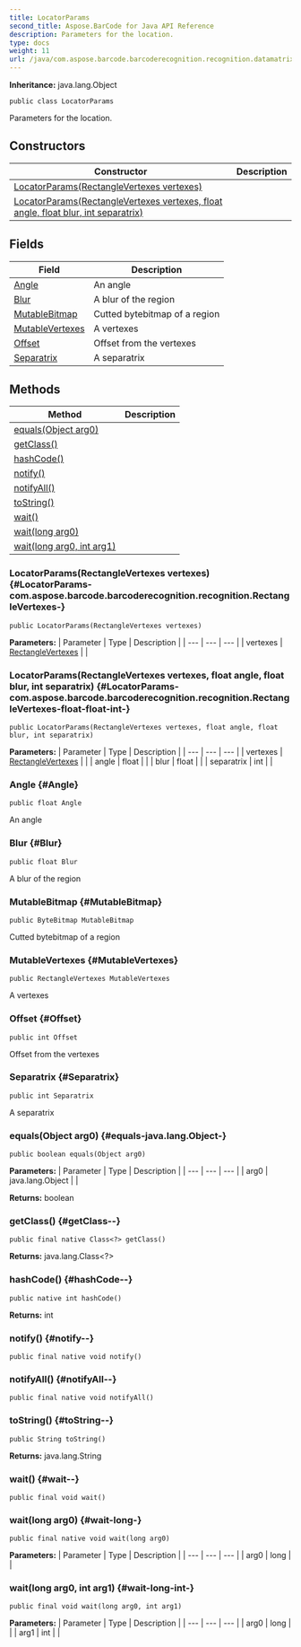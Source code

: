 ```yaml
---
title: LocatorParams
second_title: Aspose.BarCode for Java API Reference
description: Parameters for the location.
type: docs
weight: 11
url: /java/com.aspose.barcode.barcoderecognition.recognition.datamatrix.oldalgorithm.cells.params/locatorparams/
---
```

**Inheritance:**
java.lang.Object
```
public class LocatorParams
```

Parameters for the location.
## Constructors

| Constructor | Description |
| --- | --- |
| [LocatorParams(RectangleVertexes vertexes)](#LocatorParams-com.aspose.barcode.barcoderecognition.recognition.RectangleVertexes-) |  |
| [LocatorParams(RectangleVertexes vertexes, float angle, float blur, int separatrix)](#LocatorParams-com.aspose.barcode.barcoderecognition.recognition.RectangleVertexes-float-float-int-) |  |
## Fields

| Field | Description |
| --- | --- |
| [Angle](#Angle) | An angle |
| [Blur](#Blur) | A blur of the region |
| [MutableBitmap](#MutableBitmap) | Cutted bytebitmap of a region |
| [MutableVertexes](#MutableVertexes) | A vertexes |
| [Offset](#Offset) | Offset from the vertexes |
| [Separatrix](#Separatrix) | A separatrix |
## Methods

| Method | Description |
| --- | --- |
| [equals(Object arg0)](#equals-java.lang.Object-) |  |
| [getClass()](#getClass--) |  |
| [hashCode()](#hashCode--) |  |
| [notify()](#notify--) |  |
| [notifyAll()](#notifyAll--) |  |
| [toString()](#toString--) |  |
| [wait()](#wait--) |  |
| [wait(long arg0)](#wait-long-) |  |
| [wait(long arg0, int arg1)](#wait-long-int-) |  |
### LocatorParams(RectangleVertexes vertexes) {#LocatorParams-com.aspose.barcode.barcoderecognition.recognition.RectangleVertexes-}
```
public LocatorParams(RectangleVertexes vertexes)
```


**Parameters:**
| Parameter | Type | Description |
| --- | --- | --- |
| vertexes | [RectangleVertexes](../../com.aspose.barcode.barcoderecognition.recognition/rectanglevertexes) |  |

### LocatorParams(RectangleVertexes vertexes, float angle, float blur, int separatrix) {#LocatorParams-com.aspose.barcode.barcoderecognition.recognition.RectangleVertexes-float-float-int-}
```
public LocatorParams(RectangleVertexes vertexes, float angle, float blur, int separatrix)
```


**Parameters:**
| Parameter | Type | Description |
| --- | --- | --- |
| vertexes | [RectangleVertexes](../../com.aspose.barcode.barcoderecognition.recognition/rectanglevertexes) |  |
| angle | float |  |
| blur | float |  |
| separatrix | int |  |

### Angle {#Angle}
```
public float Angle
```


An angle

### Blur {#Blur}
```
public float Blur
```


A blur of the region

### MutableBitmap {#MutableBitmap}
```
public ByteBitmap MutableBitmap
```


Cutted bytebitmap of a region

### MutableVertexes {#MutableVertexes}
```
public RectangleVertexes MutableVertexes
```


A vertexes

### Offset {#Offset}
```
public int Offset
```


Offset from the vertexes

### Separatrix {#Separatrix}
```
public int Separatrix
```


A separatrix

### equals(Object arg0) {#equals-java.lang.Object-}
```
public boolean equals(Object arg0)
```




**Parameters:**
| Parameter | Type | Description |
| --- | --- | --- |
| arg0 | java.lang.Object |  |

**Returns:**
boolean
### getClass() {#getClass--}
```
public final native Class<?> getClass()
```




**Returns:**
java.lang.Class<?>
### hashCode() {#hashCode--}
```
public native int hashCode()
```




**Returns:**
int
### notify() {#notify--}
```
public final native void notify()
```




### notifyAll() {#notifyAll--}
```
public final native void notifyAll()
```




### toString() {#toString--}
```
public String toString()
```




**Returns:**
java.lang.String
### wait() {#wait--}
```
public final void wait()
```




### wait(long arg0) {#wait-long-}
```
public final native void wait(long arg0)
```




**Parameters:**
| Parameter | Type | Description |
| --- | --- | --- |
| arg0 | long |  |

### wait(long arg0, int arg1) {#wait-long-int-}
```
public final void wait(long arg0, int arg1)
```




**Parameters:**
| Parameter | Type | Description |
| --- | --- | --- |
| arg0 | long |  |
| arg1 | int |  |

